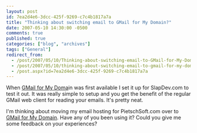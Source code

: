 ```yaml
---
layout: post
id: 7ea2d4e6-3dcc-425f-9269-c7c4b1817a7a
title: "Thinking about switching email to GMail for My Domain?"
date: 2007-05-10 14:30:00 -0500
comments: true
published: true
categories: ["blog", "archives"]
tags: ["General"]
redirect_from: 
  - /post/2007/05/10/Thinking-about-switching-email-to-GMail-for-My-Domain
  - /post/2007/05/10/thinking-about-switching-email-to-gmail-for-my-domain
  - /post.aspx?id=7ea2d4e6-3dcc-425f-9269-c7c4b1817a7a
---
```

<!-- more -->
<P>When <A href="http://www.google.com/a/smallbiz/">GMail for My Doma</A>in was first available I set it up for SlapDev.com to test it out. It was really simple to setup&nbsp;and you get the benefit of the regular GMail web client for reading your emails. It's pretty neat.</P>
<P>I'm thinking about moving my email hosting for PietschSoft.com over to <A href="http://www.google.com/a/smallbiz/">GMail for My Domain</A>. Have any of you been using it? Could you give me some feedback on your experiences?</P>
